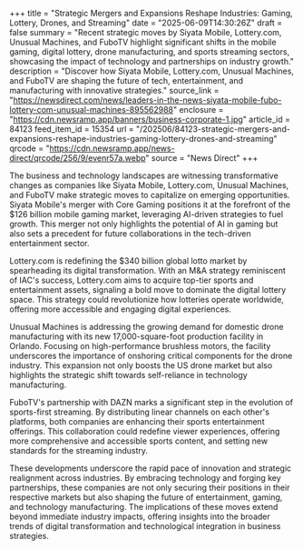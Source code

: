+++
title = "Strategic Mergers and Expansions Reshape Industries: Gaming, Lottery, Drones, and Streaming"
date = "2025-06-09T14:30:26Z"
draft = false
summary = "Recent strategic moves by Siyata Mobile, Lottery.com, Unusual Machines, and FuboTV highlight significant shifts in the mobile gaming, digital lottery, drone manufacturing, and sports streaming sectors, showcasing the impact of technology and partnerships on industry growth."
description = "Discover how Siyata Mobile, Lottery.com, Unusual Machines, and FuboTV are shaping the future of tech, entertainment, and manufacturing with innovative strategies."
source_link = "https://newsdirect.com/news/leaders-in-the-news-siyata-mobile-fubo-lottery-com-unusual-machines-895562988"
enclosure = "https://cdn.newsramp.app/banners/business-corporate-1.jpg"
article_id = 84123
feed_item_id = 15354
url = "/202506/84123-strategic-mergers-and-expansions-reshape-industries-gaming-lottery-drones-and-streaming"
qrcode = "https://cdn.newsramp.app/news-direct/qrcode/256/9/evenr57a.webp"
source = "News Direct"
+++

<p>The business and technology landscapes are witnessing transformative changes as companies like Siyata Mobile, Lottery.com, Unusual Machines, and FuboTV make strategic moves to capitalize on emerging opportunities. Siyata Mobile's merger with Core Gaming positions it at the forefront of the $126 billion mobile gaming market, leveraging AI-driven strategies to fuel growth. This merger not only highlights the potential of AI in gaming but also sets a precedent for future collaborations in the tech-driven entertainment sector.</p><p>Lottery.com is redefining the $340 billion global lotto market by spearheading its digital transformation. With an M&A strategy reminiscent of IAC's success, Lottery.com aims to acquire top-tier sports and entertainment assets, signaling a bold move to dominate the digital lottery space. This strategy could revolutionize how lotteries operate worldwide, offering more accessible and engaging digital experiences.</p><p>Unusual Machines is addressing the growing demand for domestic drone manufacturing with its new 17,000-square-foot production facility in Orlando. Focusing on high-performance brushless motors, the facility underscores the importance of onshoring critical components for the drone industry. This expansion not only boosts the US drone market but also highlights the strategic shift towards self-reliance in technology manufacturing.</p><p>FuboTV's partnership with DAZN marks a significant step in the evolution of sports-first streaming. By distributing linear channels on each other's platforms, both companies are enhancing their sports entertainment offerings. This collaboration could redefine viewer experiences, offering more comprehensive and accessible sports content, and setting new standards for the streaming industry.</p><p>These developments underscore the rapid pace of innovation and strategic realignment across industries. By embracing technology and forging key partnerships, these companies are not only securing their positions in their respective markets but also shaping the future of entertainment, gaming, and technology manufacturing. The implications of these moves extend beyond immediate industry impacts, offering insights into the broader trends of digital transformation and technological integration in business strategies.</p>